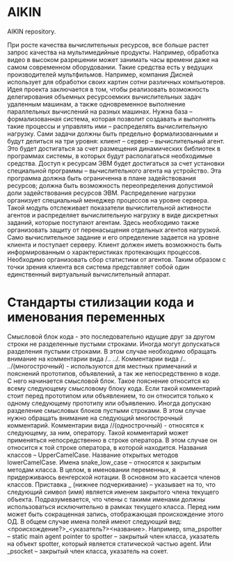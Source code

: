 # AIKIN
AIKIN repository.


При росте качества вычислительных ресурсов, все больше растет запрос качества на мультимедийные продукты. Например, обработка видео в высоком разрешении может занимать часы времени даже на самом современном оборудовании. Такие средства есть у ведущих производителей мультфильмов. Например, компания Дисней использует для обработки своих картин сотни различных компьютеров.
Идея проекта заключается в том, чтобы реализовать возможность делегирования объемных ресурсоемких вычислительных задач удаленным машинам, а также одновременное выполнение параллельных вычислений на разных машинах. Нужна база – формализованная система, которая позволит создавать и выполнять такие процессы и управлять ими – распределять вычислительную нагрузку. Сами задачи должны быть предельно формализованными и будут делиться на три уровня: клиент – сервер – вычислительный агент. Это будет достигаться за счет размещения динамических библиотек в программах системы, в которых будут располагаться необходимые средства.
Доступ к ресурсам ЭВМ будет достигаться за счет установки специальной программы – вычислительного агента на устройство. Эта программа должна быть ограниченна в плане задействования ресурсов; должна быть возможность переопределения допустимой доли задействования ресурсов ЭВМ. 
Распределение нагрузки организует специальный менеджер процессов на уровне сервера. Такой модуль отслеживает показатели вычислительной активности агентов и распределяет вычислительную нагрузку в виде дискретных заданий, которые поступают агентам. Здесь необходимо также организовать защиту от перенасыщения отдельных агентов нагрузкой.
Само вычислительное задание и его определение задается на уровне клиента и поступает серверу. Клиент должен иметь возможность быть информированным о характеристиках протекающих процессов. Необходимо организовать сбор статистики от агентов. Таким образом с точки зрения клиента вся система представляет собой один единственный виртуальный вычислительный аппарат.


# Стандарты стилизации кода и именования переменных
Смысловой блок кода - это последовательно идущие друг за другом строки не разделенные пустыми строками. Иногда могут допускаться разделения пустыми строками. В этом случае необходимо обращать внимание на комментарии вида /*.. ..*/.
Комментарии вида /*.. ..*/(многострочный) - используются для местных примечаний и пояснений прототипов, объявлений, а так же непосредственно в коде. С него начинается смысловой блок. Такое пояснение относится ко всему следующему смысловому блоку кода. Если такой комментарий стоит перед  прототипом или объявлением, то он относится только к одному следующему прототипу или объявлению. Иногда допускаю разделение смысловых блоков пустыми строками. В этом случае нужно обращать внимание на следующий многострочный комментарий.
Комментарии вида //(однострочный) - относятся к следующему, за ним, оператору. Такой комментарий может применяться непосредственно в строке оператора. В этом случае он относится к той строке оператора, в которой находится.
Названия классов – UpperCamelCase.
Название открытых методов lowerCamelCase.
Имена snake_low_case – относятся к закрытым методам класса.
В целом, в именовании переменных, я придерживаюсь венгерской нотации. В основном это касается членов классов.
Приставка _ (нижнее подчеркивание) – указывает на то, что следующий символ (имя) является именем закрытого члена текущего объекта. Подразумевается, что члены с такими именами должны использоваться исключительно в рамках текущего класса. Перед ним может быть сокращенная запись, отображающая происхождение этого ОД. 
В общем случае имена полей имеют следующий вид: <происхождение?>_<указатель?><название>. Например, sma_pspotter – static main agent pointer to spotter – закрытый член класса, указатель на объект spotter, который является статической частью agent. Или _psocket – закрытый член класса, указатель на сокет.
